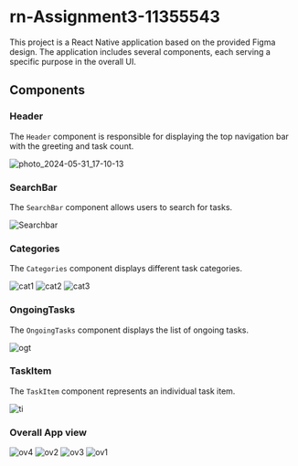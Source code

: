 # rn-Assignment3-11355543

This project is a React Native application based on the provided Figma design. The application includes several components, each serving a specific purpose in the overall UI.

## Components

### Header

The `Header` component is responsible for displaying the top navigation bar with the greeting and task count.

![photo_2024-05-31_17-10-13](https://github.com/SulemanaAbu/rn-Assignment3-11355543/assets/151389012/26f65ca9-1f33-417e-bb3e-6e7a82e43425)


### SearchBar

The `SearchBar` component allows users to search for tasks.

![Searchbar](https://github.com/SulemanaAbu/rn-Assignment3-11355543/assets/151389012/595b637e-ded2-4c01-8542-aa0aa1f1b326)

### Categories

The `Categories` component displays different task categories.

![cat1](https://github.com/SulemanaAbu/rn-Assignment3-11355543/assets/151389012/915cc4d6-65c8-46f6-880f-085f5cec0eb1)
![cat2](https://github.com/SulemanaAbu/rn-Assignment3-11355543/assets/151389012/89e6b9fe-df4e-4692-ab52-0edfc1659f00)
![cat3](https://github.com/SulemanaAbu/rn-Assignment3-11355543/assets/151389012/942d5b53-44ab-444c-aec3-dbe8c4790ce5)

### OngoingTasks

The `OngoingTasks` component displays the list of ongoing tasks.

![ogt](https://github.com/SulemanaAbu/rn-Assignment3-11355543/assets/151389012/bc812a23-7260-42dc-a23f-75bc9f0024d8)

### TaskItem

The `TaskItem` component represents an individual task item.

![ti](https://github.com/SulemanaAbu/rn-Assignment3-11355543/assets/151389012/c89fe9cf-11c4-4bad-a396-d1188862e62f)

### Overall App view

![ov4](https://github.com/SulemanaAbu/rn-Assignment3-11355543/assets/151389012/2c701323-2335-417d-8cc8-d3fa2ceee478)
![ov2](https://github.com/SulemanaAbu/rn-Assignment3-11355543/assets/151389012/d2b8cb51-d2f2-4790-a7a9-ca4a8bf8bc7a)
![ov3](https://github.com/SulemanaAbu/rn-Assignment3-11355543/assets/151389012/28242f45-dc37-4b05-b6f3-4d1dce850ceb)
![ov1](https://github.com/SulemanaAbu/rn-Assignment3-11355543/assets/151389012/31c49a89-af96-422c-8ec5-32271d286e5c)
